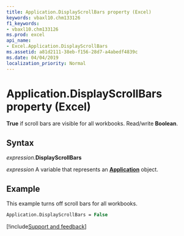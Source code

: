 ```yaml
---
title: Application.DisplayScrollBars property (Excel)
keywords: vbaxl10.chm133126
f1_keywords:
- vbaxl10.chm133126
ms.prod: excel
api_name:
- Excel.Application.DisplayScrollBars
ms.assetid: a81d2111-38eb-f156-28d7-a4abedf4839c
ms.date: 04/04/2019
localization_priority: Normal
---
```



# Application.DisplayScrollBars property (Excel)

**True** if scroll bars are visible for all workbooks. Read/write **Boolean**.


## Syntax

_expression_.**DisplayScrollBars**

_expression_ A variable that represents an **[Application](Excel.Application(object).md)** object.


## Example

This example turns off scroll bars for all workbooks.

```vb
Application.DisplayScrollBars = False
```




[!include[Support and feedback](~/includes/feedback-boilerplate.md)]